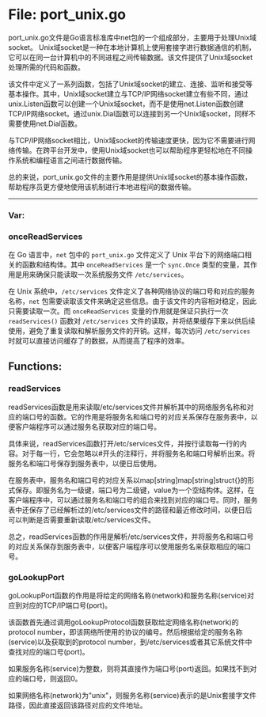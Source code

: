 # File: port_unix.go

port_unix.go文件是Go语言标准库中net包的一个组成部分，主要用于处理Unix域socket。 Unix域socket是一种在本地计算机上使用套接字进行数据通信的机制，它可以在同一台计算机中的不同进程之间传输数据。该文件提供了Unix域socket处理所需的代码和函数。

该文件中定义了一系列函数，包括了Unix域socket的建立、连接、监听和接受等基本操作。其中，Unix域socket建立与TCP/IP网络socket建立有些不同，通过unix.Listen函数可以创建一个Unix域socket，而不是使用net.Listen函数创建TCP/IP网络socket。通过unix.Dial函数可以连接到另一个Unix域socket，同样不需要使用net.Dial函数。

与TCP/IP网络socket相比，Unix域socket的传输速度更快，因为它不需要进行网络传输。在跨平台开发中，使用Unix域socket也可以帮助程序更轻松地在不同操作系统和编程语言之间进行数据传输。

总的来说，port_unix.go文件的主要作用是提供Unix域socket的基本操作函数，帮助程序员更方便地使用该机制进行本地进程间的数据传输。




---

### Var:

### onceReadServices

在 Go 语言中，`net` 包中的 `port_unix.go` 文件定义了 Unix 平台下的网络端口相关的函数和结构体。其中 `onceReadServices` 是一个 `sync.Once` 类型的变量，其作用是用来确保只能读取一次系统服务文件 `/etc/services`。

在 Unix 系统中，`/etc/services` 文件定义了各种网络协议的端口号和对应的服务名称，`net` 包需要读取该文件来确定这些信息。由于该文件的内容相对稳定，因此只需要读取一次。而 `onceReadServices` 变量的作用就是保证只执行一次 `readServices()` 函数对 `/etc/services` 文件的读取，并将结果缓存下来以供后续使用，避免了重复读取和解析服务文件的开销。这样，每次访问 `/etc/services` 时就可以直接访问缓存了的数据，从而提高了程序的效率。



## Functions:

### readServices

readServices函数是用来读取/etc/services文件并解析其中的网络服务名称和对应的端口号的函数。它的作用是将服务名和端口号的对应关系保存在服务表中，以便客户端程序可以通过服务名获取对应的端口号。

具体来说，readServices函数打开/etc/services文件，并按行读取每一行的内容。对于每一行，它会忽略以#开头的注释行，并将服务名和端口号解析出来。将服务名和端口号保存到服务表中，以便日后使用。

在服务表中，服务名和端口号的对应关系以map[string]map[string]struct{}的形式保存。即服务名为一级键，端口号为二级键，value为一个空结构体。这样，在客户端程序中，可以通过服务名和端口号的组合来找到对应的端口号。同时，服务表中还保存了已经解析过的/etc/services文件的路径和最近修改时间，以便日后可以判断是否需要重新读取/etc/services文件。

总之，readServices函数的作用是解析/etc/services文件，并将服务名和端口号的对应关系保存到服务表中，以便客户端程序可以使用服务名来获取相应的端口号。



### goLookupPort

goLookupPort函数的作用是将给定的网络名称(network)和服务名称(service)对应到对应的TCP/IP端口号(port)。

该函数首先通过调用goLookupProtocol函数获取给定网络名称(network)的protocol number，即该网络所使用的协议的编号。然后根据给定的服务名称(service)以及获取到的protocol number，到/etc/services或者其它系统文件中查找对应的端口号(port)。

如果服务名称(service)为整数，则将其直接作为端口号(port)返回。如果找不到对应的端口号，则返回0。

如果网络名称(network)为"unix"，则服务名称(service)表示的是Unix套接字文件路径，因此直接返回该路径对应的文件地址。



